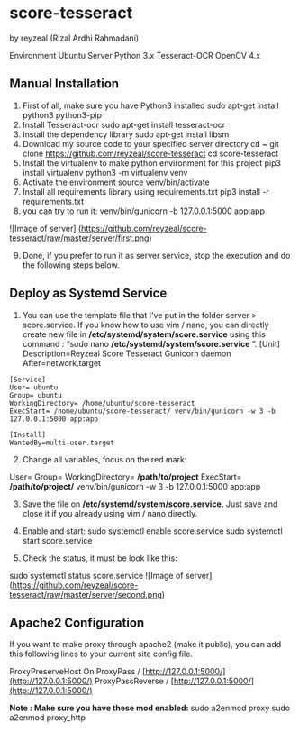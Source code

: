 # score-tesseract

by reyzeal (Rizal Ardhi Rahmadani)

Environment Ubuntu Server
Python 3.x
Tesseract-OCR
OpenCV 4.x

## Manual Installation

1. First of all, make sure you have Python3 installed
    sudo apt-get install python3 python3-pip
2. Install Tesseract-ocr
    sudo apt-get install tesseract-ocr
3. Install the dependency library
    sudo apt-get install libsm
4. Download my source code to your specified server directory
    cd ~
    git clone https://github.com/reyzeal/score-tesseract
    cd score-tesseract
5. Install the virtualenv to make python environment for this project
    pip3 install virtualenv
    python3 -m virtualenv venv
6. Activate the environment
    source venv/bin/activate
7. Install all requirements library using requirements.txt
    pip3 install -r requirements.txt
8. you can try to run it:
    venv/bin/gunicorn -b 127.0.0.1:5000 app:app

![Image of server]
(https://github.com/reyzeal/score-tesseract/raw/master/server/first.png)

9. Done, if you prefer to run it as server service, stop the execution and do the following steps
    below.

## Deploy as Systemd Service

1. You can use the template file that I’ve put in the folder server > score.service. If you know
    how to use vim / nano, you can directly create new file in
    **/etc/systemd/system/score.service** using this command : “sudo nano
    **/etc/systemd/system/score.service** ”.
    [Unit]
    Description=Reyzeal Score Tesseract Gunicorn daemon
    After=network.target

```
[Service]
User= ubuntu
Group= ubuntu
WorkingDirectory= /home/ubuntu/score-tesseract
ExecStart= /home/ubuntu/score-tesseract/ venv/bin/gunicorn -w 3 -b
127.0.0.1:5000 app:app
```
```
[Install]
WantedBy=multi-user.target
```
2. Change all variables, focus on the red mark:

User= **<your username>**
Group= **<your username>**
WorkingDirectory= **/path/to/project**
ExecStart= **/path/to/project/** venv/bin/gunicorn -w 3 -b 127.0.0.1:5000 app:app

3. Save the file on **/etc/systemd/system/score.service.** Just save and close it if you already
    using vim / nano directly.
4. Enable and start:
    sudo systemctl enable score.service
    sudo systemctl start score.service

5. Check the status, it must be look like this:

sudo systemctl status score.service
![Image of server]
(https://github.com/reyzeal/score-tesseract/raw/master/server/second.png)
## Apache2 Configuration

If you want to make proxy through apache2 (make it public), you can add this following lines to
your current site config file.

ProxyPreserveHost On
ProxyPass / [http://127.0.0.1:5000/](http://127.0.0.1:5000/)
ProxyPassReverse / [http://127.0.0.1:5000/](http://127.0.0.1:5000/)

**Note : Make sure you have these mod enabled:**
sudo a2enmod proxy
sudo a2enmod proxy_http


